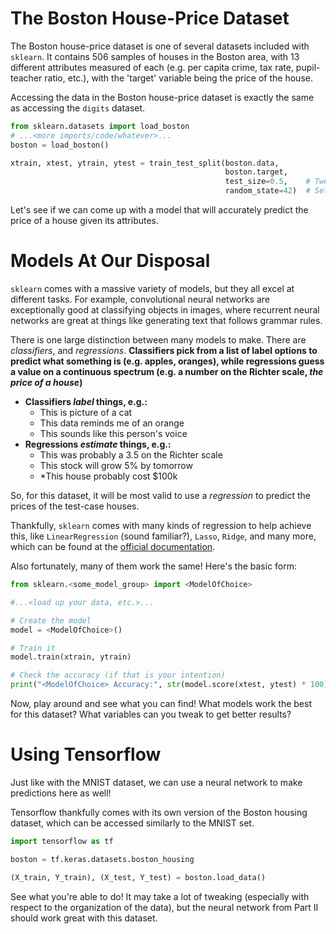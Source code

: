 # The Boston House-Price Dataset
The Boston house-price dataset is one of several datasets included with `sklearn`. It contains 506 samples of houses in the Boston area, with 13 different attributes measured of each (e.g. per capita crime, tax rate, pupil-teacher ratio, etc.), with the 'target' variable being the price of the house.

Accessing the data in the Boston house-price dataset is exactly the same as accessing the `digits` dataset.

```python
from sklearn.datasets import load_boston
# ...<more imports/code/whatever>...
boston = load_boston()

xtrain, xtest, ytrain, ytest = train_test_split(boston.data,
                                                boston.target,
                                                test_size=0.5,    # Tweak to your liking
                                                random_state=42)  # Set random seed
```

Let's see if we can come up with a model that will accurately predict the price of a house given its attributes.

# Models At Our Disposal
`sklearn` comes with a massive variety of models, but they all excel at different tasks. For example, convolutional neural networks are exceptionally good at classifying objects in images, where recurrent neural networks are great at things like generating text that follows grammar rules.

There is one large distinction between many models to make. There are *classifiers*, and *regressions*. __Classifiers pick from a list of label options to predict what something is (e.g. apples, oranges), while regressions guess a value on a continuous spectrum (e.g. a number on the Richter scale, *the price of a house*)__

 - __Classifiers *label* things, e.g.:__
    - This is picture of a cat
    - This data reminds me of an orange
    - This sounds like this person's voice
 - __Regressions *estimate* things, e.g.:__
    - This was probably a 3.5 on the Richter scale
    - This stock will grow 5% by tomorrow
    - *This house probably cost $100k

So, for this dataset, it will be most valid to use a *regression* to predict the prices of the test-case houses.

Thankfully, `sklearn` comes with many kinds of regression to help achieve this, like `LinearRegression` (sound familiar?), `Lasso`, `Ridge`, and many more, which can be found at the [official documentation](https://scikit-learn.org/stable/supervised_learning.html).

Also fortunately, many of them work the same! Here's the basic form:
```python
from sklearn.<some_model_group> import <ModelOfChoice>

#...<load up your data, etc.>...

# Create the model
model = <ModelOfChoice>()

# Train it
model.train(xtrain, ytrain)

# Check the accuracy (if that is your intention)
print("<ModelOfChoice> Accuracy:", str(model.score(xtest, ytest) * 100) + "%")
```

Now, play around and see what you can find! What models work the best for this dataset? What variables can you tweak to get better results?

# Using Tensorflow
Just like with the MNIST dataset, we can use a neural network to make predictions here as well!

Tensorflow thankfully comes with its own version of the Boston housing dataset, which can be accessed similarly to the MNIST set.

```python
import tensorflow as tf

boston = tf.keras.datasets.boston_housing

(X_train, Y_train), (X_test, Y_test) = boston.load_data()
```

See what you're able to do! It may take a lot of tweaking (especially with respect to the organization of the data), but the neural network from Part II should work great with this dataset.
